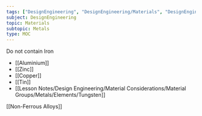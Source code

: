 ```yaml
---
tags: ["DesignEngineering", "DesignEngineering/Materials", "DesignEngineering/Materials/Metals"]
subject: DesignEngineering
topic: Materials
subtopic: Metals
type: MOC
---
```


Do not contain Iron

 - [[Aluminium]]
 - [[Zinc]]
 - [[Copper]]
 - [[Tin]]
 - [[Lesson Notes/Design Engineering/Material Considerations/Material Groups/Metals/Elements/Tungsten]]

[[Non-Ferrous Alloys]]